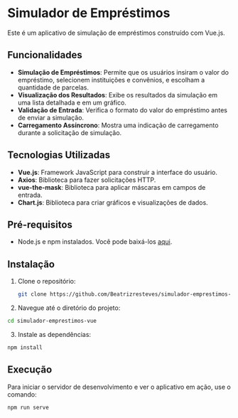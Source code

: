 # Simulador de Empréstimos

Este é um aplicativo de simulação de empréstimos construído com Vue.js.

## Funcionalidades

- **Simulação de Empréstimos**: Permite que os usuários insiram o valor do empréstimo, selecionem instituições e convênios, e escolham a quantidade de parcelas.
- **Visualização dos Resultados**: Exibe os resultados da simulação em uma lista detalhada e em um gráfico.
- **Validação de Entrada**: Verifica o formato do valor do empréstimo antes de enviar a simulação.
- **Carregamento Assíncrono**: Mostra uma indicação de carregamento durante a solicitação de simulação.

## Tecnologias Utilizadas

- **Vue.js**: Framework JavaScript para construir a interface do usuário.
- **Axios**: Biblioteca para fazer solicitações HTTP.
- **vue-the-mask**: Biblioteca para aplicar máscaras em campos de entrada.
- **Chart.js**: Biblioteca para criar gráficos e visualizações de dados.

## Pré-requisitos

- Node.js e npm instalados. Você pode baixá-los [aqui](https://nodejs.org/).

## Instalação

1. Clone o repositório:

   ```bash
   git clone https://github.com/Beatrizresteves/simulador-emprestimos-vue.git
   ```
2. Navegue até o diretório do projeto:

```bash
cd simulador-emprestimos-vue
```

3. Instale as dependências:

```bash
npm install
```

## Execução
Para iniciar o servidor de desenvolvimento e ver o aplicativo em ação, use o comando:

```bash
npm run serve
```
